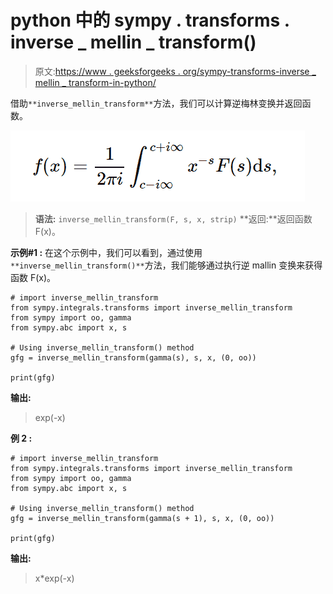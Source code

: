 # python 中的 sympy . transforms . inverse _ mellin _ transform()

> 原文:[https://www . geeksforgeeks . org/sympy-transforms-inverse _ mellin _ transform-in-python/](https://www.geeksforgeeks.org/sympy-transforms-inverse_mellin_transform-in-python/)

借助`**inverse_mellin_transform**`方法，我们可以计算逆梅林变换并返回函数。

![](img/2c97a39f89e1274e2360867a1eb7f122.png)

> **语法:** `inverse_mellin_transform(F, s, x, strip)`
> **返回:**返回函数 F(x)。

**示例#1 :**
在这个示例中，我们可以看到，通过使用`**inverse_mellin_transform()**`方法，我们能够通过执行逆 mallin 变换来获得函数 F(x)。

```
# import inverse_mellin_transform
from sympy.integrals.transforms import inverse_mellin_transform
from sympy import oo, gamma
from sympy.abc import x, s

# Using inverse_mellin_transform() method
gfg = inverse_mellin_transform(gamma(s), s, x, (0, oo))

print(gfg)
```

**输出:**

> exp(-x)

**例 2 :**

```
# import inverse_mellin_transform
from sympy.integrals.transforms import inverse_mellin_transform
from sympy import oo, gamma
from sympy.abc import x, s

# Using inverse_mellin_transform() method
gfg = inverse_mellin_transform(gamma(s + 1), s, x, (0, oo))

print(gfg)
```

**输出:**

> x*exp(-x)